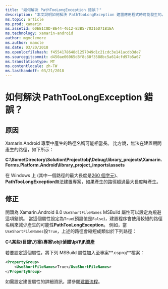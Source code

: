 ```yaml
---
title: "如何解決 PathTooLongException 錯誤？"
description: "本文說明如何解決 PathTooLongException 建置應用程式時可能發生的。"
ms.topic: article
ms.prod: xamarin
ms.assetid: 60EE1C8D-BE44-4612-B3B5-70316D71B1EA
ms.technology: xamarin-android
author: mgmclemore
ms.author: mamcle
ms.date: 03/20/2018
ms.openlocfilehash: f4554178648d1257049d1c21cdc3e141acdb3de7
ms.sourcegitcommit: d450ae06065d8f8c80f3588bc5a614cfd97b5a67
ms.translationtype: MT
ms.contentlocale: zh-TW
ms.lasthandoff: 03/21/2018
---
```

# <a name="how-do-i-resolve-a-pathtoolongexception-error"></a>如何解決 PathTooLongException 錯誤？

## <a name="cause"></a>原因

Xamarin.Android 專案中產生的路徑名稱可能相當長。
比方說，無法在建置期間產生的路徑，如下所示：

**C:\\Some\\Directory\\Solution\\Project\\obj\\Debug\\__library_projects__\\Xamarin.Forms.Platform.Android\\library_project_imports\\assets**

在 Windows 上 (其中一個路徑的最大長度是[260 個字元](https://msdn.microsoft.com/library/windows/desktop/aa365247.aspx))、 **PathTooLongException**無法建置專案，如果產生的路徑超過最大長度時產生。 

## <a name="fix"></a>修正

開頭為 Xamarin.Android 8.0 `UseShortFileNames` MSBuild 屬性可以設定為規避這項錯誤。 當這個屬性設定為`True`(預設值是`False`)，建置程序會使用較短的路徑名稱來減少產生的可能性**PathTooLongException**。
例如，當`UseShortFileNames`設`True`，上述的路徑會縮短成類似於下列路徑：

**C:\\某些\\目錄\\方案\\專案\\obj\\偵錯\\lp\\1\\jl\\資產**

若要設定這個屬性，將下列 MSBuild 屬性加入至專案**.csproj**檔案：

```xml
<PropertyGroup>
    <UseShortFileNames>True</UseShortFileNames>
</PropertyGroup>
```

如需設定建置屬性的詳細資訊，請參閱[建置流程](~/android/deploy-test/building-apps/build-process.md)。
